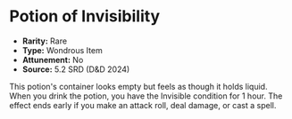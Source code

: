 # Potion of Invisibility

- **Rarity:** Rare
- **Type:** Wondrous Item
- **Attunement:** No
- **Source:** 5.2 SRD (D&D 2024)

This potion's container looks empty but feels as though it holds liquid. When you drink the potion, you have the Invisible condition for 1 hour. The effect ends early if you make an attack roll, deal damage, or cast a spell.
